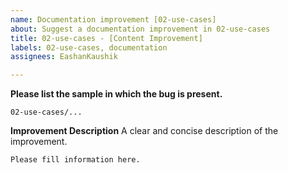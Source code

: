 ```yaml
---
name: Documentation improvement [02-use-cases]
about: Suggest a documentation improvement in 02-use-cases
title: 02-use-cases - [Content Improvement]
labels: 02-use-cases, documentation
assignees: EashanKaushik

---
```


**Please list the sample in which the bug is present.**

```
02-use-cases/...
```

**Improvement Description**
A clear and concise description of the improvement.

```
Please fill information here.
```
